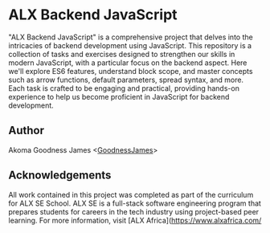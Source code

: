# ALX Backend JavaScript
"ALX Backend JavaScript" is a comprehensive project that delves into the intricacies of backend development using JavaScript. This repository is a collection of tasks and exercises designed to strengthen our skills in modern JavaScript, with a particular focus on the backend aspect. Here we'll explore ES6 features, understand block scope, and master concepts such as arrow functions, default parameters, spread syntax, and more. Each task is crafted to be engaging and practical, providing hands-on experience to help us become proficient in JavaScript for backend development. 

## Author
Akoma Goodness James <[GoodnessJames](https://github.com/GoodnessJames)>

## Acknowledgements
All work contained in this project was completed as part of the curriculum for ALX SE School. ALX SE is a full-stack software
engineering program that prepares students for careers in the tech industry using project-based peer learning. For more information, visit [ALX Africa](https://www.alxafrica.com/
